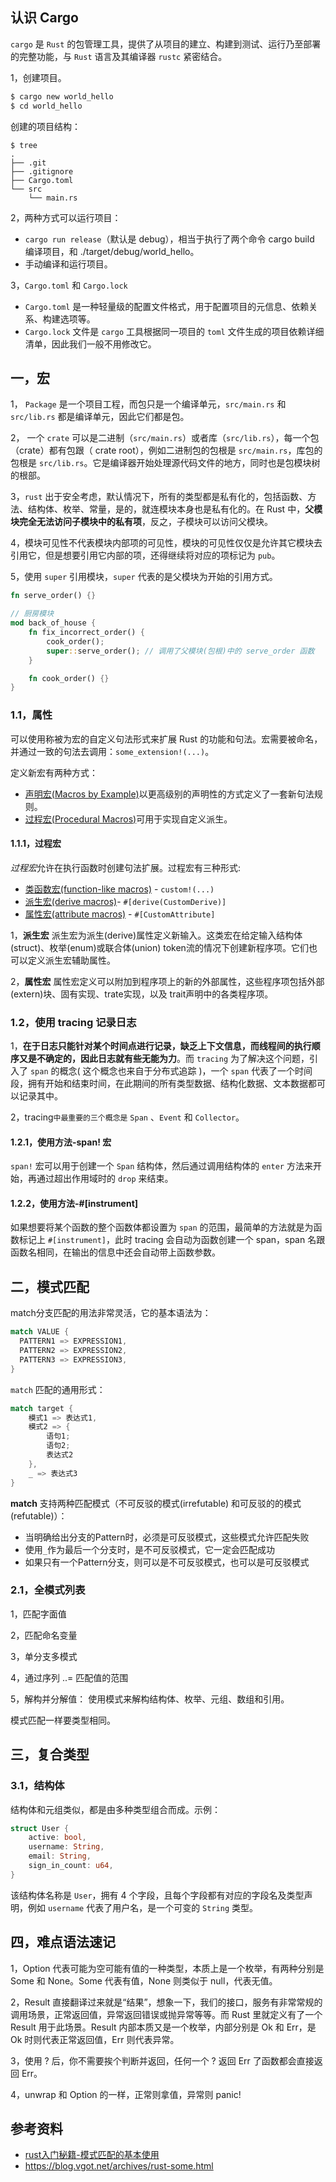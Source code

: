 ## 认识 Cargo

`cargo` 是 `Rust` 的包管理工具，提供了从项目的建立、构建到测试、运行乃至部署的完整功能，与 `Rust` 语言及其编译器 `rustc` 紧密结合。

1，创建项目。

```bash
$ cargo new world_hello
$ cd world_hello
```

创建的项目结构：

```console
$ tree
.
├── .git
├── .gitignore
├── Cargo.toml
└── src
    └── main.rs
```

2，两种方式可以运行项目：

- `cargo run release`（默认是 debug），相当于执行了两个命令 cargo build 编译项目，和 ./target/debug/world_hello。
- 手动编译和运行项目。

3，`Cargo.toml` 和 `Cargo.lock`

-  `Cargo.toml` 是一种轻量级的配置文件格式，用于配置项目的元信息、依赖关系、构建选项等。
- `Cargo.lock` 文件是 `cargo` 工具根据同一项目的 `toml` 文件生成的项目依赖详细清单，因此我们一般不用修改它。

## 一，宏

1， `Package` 是一个项目工程，而包只是一个编译单元，`src/main.rs` 和 `src/lib.rs` 都是编译单元，因此它们都是包。

2， 一个 `crate` 可以是二进制（`src/main.rs`）或者库（`src/lib.rs`），每一个包（crate）都有包跟（ crate root），例如二进制包的包根是 `src/main.rs`，库包的包根是 `src/lib.rs`。它是编译器开始处理源代码文件的地方，同时也是包模块树的根部。

3，`rust` 出于安全考虑，默认情况下，所有的类型都是私有化的，包括函数、方法、结构体、枚举、常量，是的，就连模块本身也是私有化的。在 Rust 中，**父模块完全无法访问子模块中的私有项**，反之，子模块可以访问父模块。

4，模块可见性不代表模块内部项的可见性，模块的可见性仅仅是允许其它模块去引用它，但是想要引用它内部的项，还得继续将对应的项标记为 `pub`。

5，使用 `super` 引用模块，`super` 代表的是父模块为开始的引用方式。

```rust
fn serve_order() {}

// 厨房模块
mod back_of_house {
    fn fix_incorrect_order() {
        cook_order();
        super::serve_order(); // 调用了父模块(包根)中的 serve_order 函数
    }

    fn cook_order() {}
}
```

### 1.1，属性

可以使用称被为宏的自定义句法形式来扩展 Rust 的功能和句法。宏需要被命名，并通过一致的句法去调用：`some_extension!(...)`。

定义新宏有两种方式：

- [声明宏(Macros by Example)](https://rustwiki.org/zh-CN/reference/macros-by-example.html)以更高级别的声明性的方式定义了一套新句法规则。
- [过程宏(Procedural Macros)](https://rustwiki.org/zh-CN/reference/procedural-macros.html)可用于实现自定义派生。

#### 1.1.1，过程宏

*过程宏*允许在执行函数时创建句法扩展。过程宏有三种形式:

- [类函数宏(function-like macros)](https://rustwiki.org/zh-CN/reference/procedural-macros.html#function-like-procedural-macros) - `custom!(...)`
- [派生宏(derive macros)](https://rustwiki.org/zh-CN/reference/procedural-macros.html#derive-macros)- `#[derive(CustomDerive)]`
- [属性宏(attribute macros)](https://rustwiki.org/zh-CN/reference/procedural-macros.html#attribute-macros) - `#[CustomAttribute]`

1，**派生宏**
派生宏为派生(derive)属性定义新输入。这类宏在给定输入结构体(struct)、枚举(enum)或联合体(union) token流的情况下创建新程序项。它们也可以定义派生宏辅助属性。

2，**属性宏**
属性宏定义可以附加到程序项上的新的外部属性，这些程序项包括外部(extern)块、固有实现、trate实现，以及 trait声明中的各类程序项。

### 1.2，使用 tracing 记录日志

1，**在于日志只能针对某个时间点进行记录，缺乏上下文信息，而线程间的执行顺序又是不确定的，因此日志就有些无能为力**。而 `tracing` 为了解决这个问题，引入了 `span` 的概念( 这个概念也来自于分布式追踪 )，一个 `span` 代表了一个时间段，拥有开始和结束时间，在此期间的所有类型数据、结构化数据、文本数据都可以记录其中。

2，tracing` 中最重要的三个概念是 `  `Span` 、` Event ` 和 `Collector`。

#### 1.2.1，使用方法-span! 宏

`span!` 宏可以用于创建一个 `Span` 结构体，然后通过调用结构体的 `enter` 方法来开始，再通过超出作用域时的 `drop` 来结束。

#### 1.2.2，使用方法-#[instrument]

如果想要将某个函数的整个函数体都设置为 `span` 的范围，最简单的方法就是为函数标记上 `#[instrument]`，此时 tracing 会自动为函数创建一个 span，span 名跟函数名相同，在输出的信息中还会自动带上函数参数。

## 二，模式匹配

match分支匹配的用法非常灵活，它的基本语法为：

```rust
match VALUE {
  PATTERN1 => EXPRESSION1,
  PATTERN2 => EXPRESSION2,
  PATTERN3 => EXPRESSION3,
}
```

`match` 匹配的通用形式：

```rust
match target {
    模式1 => 表达式1,
    模式2 => {
        语句1;
        语句2;
        表达式2
    },
    _ => 表达式3
}
```

**match** 支持两种匹配模式（不可反驳的模式(irrefutable) 和可反驳的的模式(refutable)）：

- 当明确给出分支的Pattern时，必须是可反驳模式，这些模式允许匹配失败
- 使用`_`作为最后一个分支时，是不可反驳模式，它一定会匹配成功
- 如果只有一个Pattern分支，则可以是不可反驳模式，也可以是可反驳模式

### 2.1，全模式列表

1，匹配字面值

2，匹配命名变量

3，单分支多模式

4，通过序列 ..= 匹配值的范围

5，解构并分解值： 使用模式来解构结构体、枚举、元组、数组和引用。

模式匹配一样要类型相同。

## 三，复合类型

### 3.1，结构体

结构体和元组类似，都是由多种类型组合而成。示例：

```rust
struct User {
    active: bool,
    username: String,
    email: String,
    sign_in_count: u64,
}
```

该结构体名称是 `User`，拥有 4 个字段，且每个字段都有对应的字段名及类型声明，例如 `username` 代表了用户名，是一个可变的 `String` 类型。

## 四，难点语法速记

1，Option 代表可能为空可能有值的一种类型，本质上是一个枚举，有两种分别是 Some 和 None。Some 代表有值，None 则类似于 null，代表无值。

2，Result 直接翻译过来就是“结果”，想象一下，我们的接口，服务有非常常规的调用场景，正常返回值，异常返回错误或抛异常等等。而 Rust 里就定义有了一个 Result 用于此场景。Result 内部本质又是一个枚举，内部分别是 Ok 和 Err，是 Ok 时则代表正常返回值，Err 则代表异常。

3，使用 ? 后，你不需要挨个判断并返回，任何一个 ? 返回 Err 了函数都会直接返回 Err。

4，unwrap 和 Option 的一样，正常则拿值，异常则 panic!

## 参考资料

- [rust入门秘籍-模式匹配的基本使用](https://rust-book.junmajinlong.com/ch10/01_pattern_match_basis.html)
- https://blog.vgot.net/archives/rust-some.html